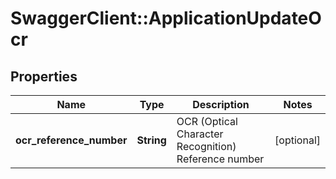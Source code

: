 # SwaggerClient::ApplicationUpdateOcr

## Properties
Name | Type | Description | Notes
------------ | ------------- | ------------- | -------------
**ocr_reference_number** | **String** | OCR (Optical Character Recognition) Reference number | [optional] 

